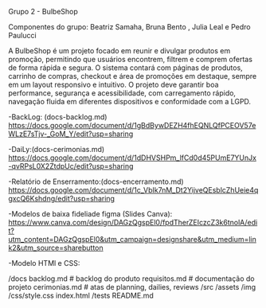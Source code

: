 Grupo 2 - BulbeShop

Componentes do grupo: Beatriz Samaha, Bruna Bento , Julia Leal e Pedro Paulucci

A BulbeShop é um projeto focado em reunir e divulgar produtos em promoção, permitindo que usuários encontrem, filtrem e comprem ofertas de forma rápida e segura. O sistema contará com páginas de produtos, carrinho de compras, checkout e área de promoções em destaque, sempre em um layout responsivo e intuitivo. O projeto deve garantir boa performance, segurança e acessibilidade, com carregamento rápido, navegação fluida em diferentes dispositivos e conformidade com a LGPD.

-BackLog: (docs-backlog.md)
    https://docs.google.com/document/d/1gBdBywDEZH4fhEQNLQfPCEOV57eWLzE7sTjv-_GoM_Y/edit?usp=sharing


-DaiLy:(docs-cerimonias.md)
    https://docs.google.com/document/d/1dDHVSHPm_lfCd0d45PUmE7YUnJx-qvRPsL0X2ZtdpUc/edit?usp=sharing

-Relatório de Enserramento:(docs-encerramento.md)
    https://docs.google.com/document/d/1c_VbIk7nM_Dt2YijveQEsblcZhUeie4qgxcQ6Kshdng/edit?usp=sharing

    
-Modelos de baixa fideliade figma (Slides Canva):
    https://www.canva.com/design/DAGzQgspEl0/fpdTherZEIczcZ3k6tnolA/edit?utm_content=DAGzQgspEl0&utm_campaign=designshare&utm_medium=link2&utm_source=sharebutton


-Modelo HTMl e CSS:

/docs
   backlog.md        # backlog do produto
   requisitos.md     # documentação do projeto
   cerimonias.md     # atas de planning, dailies, reviews
/src
   /assets
      /img
      /css/style.css
    index.html
/tests
    README.md

